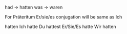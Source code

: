 had -> hatten
was -> waren

For Präteritum Er/sie/es conjugation will be same as Ich

hatten 
Ich hatte
Du hattest
Er/Sie/Es hatte
Wir hatten

